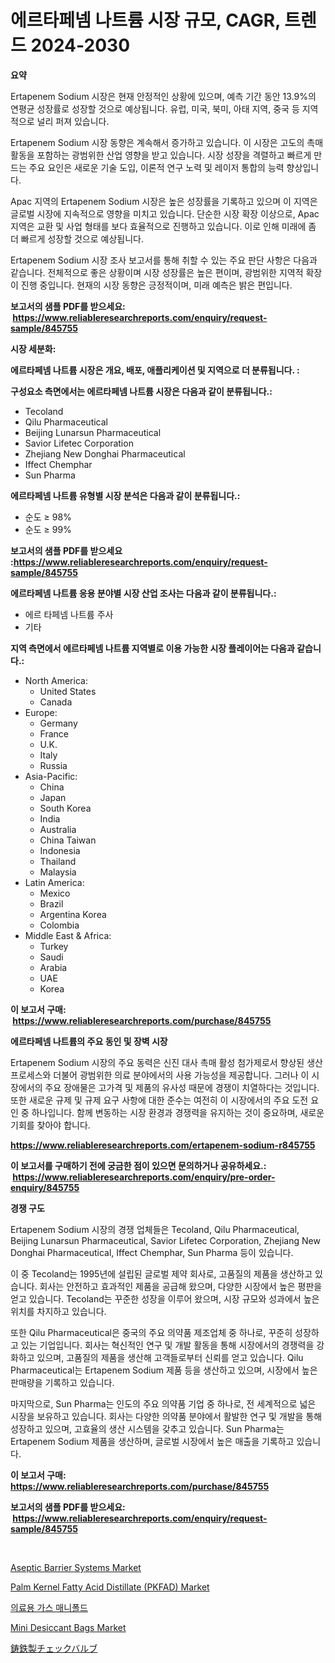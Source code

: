 <p><h1>에르타페넴 나트륨 시장 규모, CAGR, 트렌드 2024-2030</h1></p><p><strong>요약</strong></p>
<p><p>Ertapenem Sodium 시장은 현재 안정적인 상황에 있으며, 예측 기간 동안 13.9%의 연평균 성장률로 성장할 것으로 예상됩니다. 유럽, 미국, 북미, 아태 지역, 중국 등 지역적으로 널리 퍼져 있습니다.</p><p>Ertapenem Sodium 시장 동향은 계속해서 증가하고 있습니다. 이 시장은 고도의 촉매 활동을 포함하는 광범위한 산업 영향을 받고 있습니다. 시장 성장을 격렬하고 빠르게 만드는 주요 요인은 새로운 기술 도입, 이론적 연구 노력 및 레이저 통합의 능력 향상입니다.</p><p>Apac 지역의 Ertapenem Sodium 시장은 높은 성장률을 기록하고 있으며 이 지역은 글로벌 시장에 지속적으로 영향을 미치고 있습니다. 단순한 시장 확장 이상으로, Apac 지역은 교환 및 사업 형태를 보다 효율적으로 진행하고 있습니다. 이로 인해 미래에 좀 더 빠르게 성장할 것으로 예상됩니다.</p><p>Ertapenem Sodium 시장 조사 보고서를 통해 취할 수 있는 주요 판단 사항은 다음과 같습니다. 전체적으로 좋은 상황이며 시장 성장률은 높은 편이며, 광범위한 지역적 확장이 진행 중입니다. 현재의 시장 동향은 긍정적이며, 미래 예측은 밝은 편입니다.</p></p>
<p><strong>보고서의 샘플 PDF를 받으세요: &nbsp;<a href="https://www.reliableresearchreports.com/enquiry/request-sample/845755">https://www.reliableresearchreports.com/enquiry/request-sample/845755</a></strong></p>
<p><strong>시장 세분화:</strong></p>
<p><strong> 에르타페넴 나트륨 시장은 개요, 배포, 애플리케이션 및 지역으로 더 분류됩니다. :</strong></p>
<p><strong>구성요소 측면에서는 에르타페넴 나트륨 시장은 다음과 같이 분류됩니다.:</strong></p>
<p><ul><li>Tecoland</li><li>Qilu Pharmaceutical</li><li>Beijing Lunarsun Pharmaceutical</li><li>Savior Lifetec Corporation</li><li>Zhejiang New Donghai Pharmaceutical</li><li>Iffect Chemphar</li><li>Sun Pharma</li></ul></p>
<p><strong> 에르타페넴 나트륨 유형별 시장 분석은 다음과 같이 분류됩니다.:</strong></p>
<p><ul><li>순도 ≥ 98%</li><li>순도 ≥ 99%</li></ul></p>
<p><strong>보고서의 샘플 PDF를 받으세요 :<a href="https://www.reliableresearchreports.com/enquiry/request-sample/845755">https://www.reliableresearchreports.com/enquiry/request-sample/845755</a></strong></p>
<p><strong> 에르타페넴 나트륨 응용 분야별 시장 산업 조사는 다음과 같이 분류됩니다.:</strong></p>
<p><ul><li>에르 타페넴 나트륨 주사</li><li>기타</li></ul></p>
<p><strong>지역 측면에서 에르타페넴 나트륨 지역별로 이용 가능한 시장 플레이어는 다음과 같습니다.:</strong></p>
<p><ul>
    <li>
        North America:
        <ul>
            <li>United States</li>
            <li>Canada</li>
        </ul>
    </li>
    <li>
        Europe:
        <ul>
            <li>Germany</li>
            <li>France</li>
            <li>U.K.</li>
            <li>Italy</li>
            <li>Russia</li>
        </ul>
    </li>
    <li>
        Asia-Pacific:
        <ul>
            <li>China</li>
            <li>Japan</li>
            <li>South Korea</li>
            <li>India</li>
            <li>Australia</li>
            <li>China Taiwan</li>
            <li>Indonesia</li>
            <li>Thailand</li>
            <li>Malaysia</li>
        </ul>
    </li>
    <li>
        Latin America:
        <ul>
            <li>Mexico</li>
            <li>Brazil</li>
            <li>Argentina Korea</li>
            <li>Colombia</li>
        </ul>
    </li>
    <li>
        Middle East & Africa:
        <ul>
            <li>Turkey</li>
            <li>Saudi</li>
            <li>Arabia</li>
            <li>UAE</li>
            <li>Korea</li>
        </ul>
    </li>
    </ul></p>
<p><strong>이 보고서 구매: &nbsp;<a href="https://www.reliableresearchreports.com/purchase/845755">https://www.reliableresearchreports.com/purchase/845755</a></strong></p>
<p><strong>에르타페넴 나트륨의 주요 동인 및 장벽 시장</strong></p>
<p><p>Ertapenem Sodium 시장의 주요 동력은 신진 대사 촉매 활성 첨가제로서 향상된 생산 프로세스와 더불어 광범위한 의료 분야에서의 사용 가능성을 제공합니다. 그러나 이 시장에서의 주요 장애물은 고가격 및 제품의 유사성 때문에 경쟁이 치열하다는 것입니다. 또한 새로운 규제 및 규제 요구 사항에 대한 준수는 여전히 이 시장에서의 주요 도전 요인 중 하나입니다. 함께 변동하는 시장 환경과 경쟁력을 유지하는 것이 중요하며, 새로운 기회를 찾아야 합니다.</p></p>
<p><strong><a href="https://www.reliableresearchreports.com/ertapenem-sodium-r845755">https://www.reliableresearchreports.com/ertapenem-sodium-r845755</a></strong></p>
<p><strong>이 보고서를 구매하기 전에 궁금한 점이 있으면 문의하거나 공유하세요.: &nbsp;<a href="https://www.reliableresearchreports.com/enquiry/pre-order-enquiry/845755">https://www.reliableresearchreports.com/enquiry/pre-order-enquiry/845755</a></strong></p>
<p><strong>경쟁 구도</strong></p>
<p><p>Ertapenem Sodium 시장의 경쟁 업체들은 Tecoland, Qilu Pharmaceutical, Beijing Lunarsun Pharmaceutical, Savior Lifetec Corporation, Zhejiang New Donghai Pharmaceutical, Iffect Chemphar, Sun Pharma 등이 있습니다.</p><p>이 중 Tecoland는 1995년에 설립된 글로벌 제약 회사로, 고품질의 제품을 생산하고 있습니다. 회사는 안전하고 효과적인 제품을 공급해 왔으며, 다양한 시장에서 높은 평판을 얻고 있습니다. Tecoland는 꾸준한 성장을 이루어 왔으며, 시장 규모와 성과에서 높은 위치를 차지하고 있습니다.</p><p>또한 Qilu Pharmaceutical은 중국의 주요 의약품 제조업체 중 하나로, 꾸준히 성장하고 있는 기업입니다. 회사는 혁신적인 연구 및 개발 활동을 통해 시장에서의 경쟁력을 강화하고 있으며, 고품질의 제품을 생산해 고객들로부터 신뢰를 얻고 있습니다. Qilu Pharmaceutical는 Ertapenem Sodium 제품 등을 생산하고 있으며, 시장에서 높은 판매량을 기록하고 있습니다.</p><p>마지막으로, Sun Pharma는 인도의 주요 의약품 기업 중 하나로, 전 세계적으로 넓은 시장을 보유하고 있습니다. 회사는 다양한 의약품 분야에서 활발한 연구 및 개발을 통해 성장하고 있으며, 고효율의 생산 시스템을 갖추고 있습니다. Sun Pharma는 Ertapenem Sodium 제품을 생산하며, 글로벌 시장에서 높은 매출을 기록하고 있습니다.</p></p>
<p><strong>이 보고서 구매: &nbsp; <a href="https://www.reliableresearchreports.com/purchase/845755">https://www.reliableresearchreports.com/purchase/845755</a></strong></p>
<p><strong>보고서의 샘플 PDF를 받으세요: &nbsp;<a href="https://www.reliableresearchreports.com/enquiry/request-sample/845755">https://www.reliableresearchreports.com/enquiry/request-sample/845755</a></strong><strong></strong></p>
<p>&nbsp;</p>
<p><p><a href="https://view.publitas.com/reportprime-1/aseptic-barrier-systems-market-size-reveals-the-best-marketing-channels-in-global-industry/">Aseptic Barrier Systems Market</a></p><p><a href="https://issuu.com/reportprime-2/docs/palm-kernel-fatty-acid-distillate-pkfad-market-siz">Palm Kernel Fatty Acid Distillate (PKFAD) Market</a></p><p><a href="https://github.com/JackieFauhey9089475/Market-Research-Report-List-1/blob/main/338217946446.md">의료용 가스 매니폴드</a></p><p><a href="https://issuu.com/reportprime-2/docs/mini-desiccant-bags-market-size-2030.pptx">Mini Desiccant Bags Market</a></p><p><a href="https://github.com/Fatimaklein1/Market-Research-Report-List-1/blob/main/572715751594.md">鋳鉄製チェックバルブ</a></p></p>